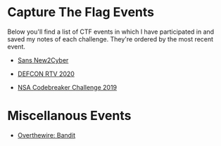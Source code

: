 # Capture The Flag Events

Below you'll find a list of CTF events in which I have participated in and saved my notes of each challenge. They're ordered by the most recent event.

* [Sans New2Cyber](https://github.com/logicoverflow/ctf/tree/main/sans-new2cyber-ctf)

* [DEFCON RTV 2020](https://github.com/logicoverflow/ctf/tree/main/defcon-rtv-2020)

* [NSA Codebreaker Challenge 2019](https://github.com/logicoverflow/ctf/tree/main/nsa-codebreaker-2019)

# Miscellanous Events

* [Overthewire: Bandit](https://github.com/logicoverflow/ctf/tree/main/overthewire/bandit/)